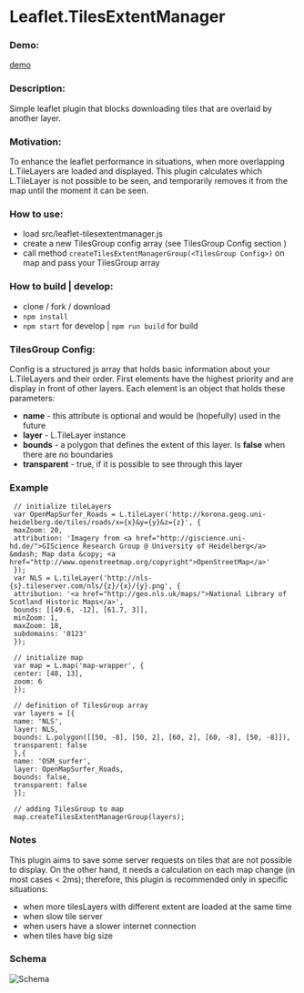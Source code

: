 # Leaflet.TilesExtentManager

### Demo:
[demo](https://adammertel.github.io/Leaflet.TilesExtentManager/example/index.html)


### Description:

Simple leaflet plugin that blocks downloading tiles that are overlaid by another layer.


### Motivation:

To enhance the leaflet performance in situations, when more overlapping L.TileLayers are loaded and displayed. This plugin calculates which L.TileLayer is not possible to be seen, and temporarily removes it from the map until the moment it can be seen.


### How to use:

* load src/leaflet-tilesextentmanager.js
* create a new TilesGroup config array (see TilesGroup Config section )
* call method `createTilesExtentManagerGroup(<TilesGroup Config>)` on map and pass your TilesGroup array


### How to build | develop:

* clone / fork / download
* `npm install`
* `npm start` for develop | `npm run build` for build


### TilesGroup Config:

Config is a structured js array that holds basic information about your L.TileLayers and their order. First elements have the highest priority and are display in front of other layers. Each element is an object that holds these parameters:

* **name** - this attribute is optional and would be (hopefully) used in the future
* **layer** - L.TileLayer instance
* **bounds** - a polygon that defines the extent of this layer. Is **false** when there are no boundaries
* **transparent** - true, if it is possible to see through this layer


### Example

```
 // initialize tileLayers
 var OpenMapSurfer_Roads = L.tileLayer('http://korona.geog.uni-heidelberg.de/tiles/roads/x={x}&y={y}&z={z}', { 
 maxZoom: 20,
 attribution: 'Imagery from <a href="http://giscience.uni-hd.de/">GIScience Research Group @ University of Heidelberg</a> &mdash; Map data &copy; <a href="http://www.openstreetmap.org/copyright">OpenStreetMap</a>'
 });
 var NLS = L.tileLayer('http://nls-{s}.tileserver.com/nls/{z}/{x}/{y}.png', {
 attribution: '<a href="http://geo.nls.uk/maps/">National Library of Scotland Historic Maps</a>',
 bounds: [[49.6, -12], [61.7, 3]],
 minZoom: 1,
 maxZoom: 18,
 subdomains: '0123'
 });

 // initialize map
 var map = L.map('map-wrapper', {
 center: [48, 13],
 zoom: 6
 });

 // definition of TilesGroup array
 var layers = [{
 name: 'NLS',
 layer: NLS,
 bounds: L.polygon([[50, -8], [50, 2], [60, 2], [60, -8], [50, -8]]),
 transparent: false
 },{
 name: 'OSM_surfer',
 layer: OpenMapSurfer_Roads,
 bounds: false,
 transparent: false
 }];

 // adding TilesGroup to map
 map.createTilesExtentManagerGroup(layers);
```


### Notes

This plugin aims to save some server requests on tiles that are not possible to display. On the other hand, it needs a calculation on each map change (in most cases < 2ms); therefore, this plugin is recommended only in specific situations:

* when more tilesLayers with different extent are loaded at the same time
* when slow tile server
* when users have a slower internet connection
* when tiles have big size


### Schema

![Schema](schema.png 'Schema')
